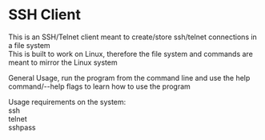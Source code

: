 # SSH Client
This is an SSH/Telnet client meant to create/store ssh/telnet connections in a file system  
This is built to work on Linux, therefore the file system and commands are meant to mirror the Linux system  
  
General Usage, run the program from the command line and use the help command/--help flags to learn how to use the program
  
Usage requirements on the system:  
ssh  
telnet  
sshpass
